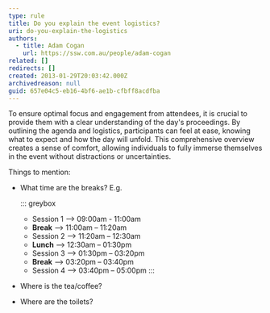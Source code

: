 ```yaml
---
type: rule
title: Do you explain the event logistics?
uri: do-you-explain-the-logistics
authors:
  - title: Adam Cogan
    url: https://ssw.com.au/people/adam-cogan
related: []
redirects: []
created: 2013-01-29T20:03:42.000Z
archivedreason: null
guid: 657e04c5-eb16-4bf6-ae1b-cfbff8acdfba
---
```


To ensure optimal focus and engagement from attendees, it is crucial to provide them with a clear understanding of the day's proceedings. By outlining the agenda and logistics, participants can feel at ease, knowing what to expect and how the day will unfold. This comprehensive overview creates a sense of comfort, allowing individuals to fully immerse themselves in the event without distractions or uncertainties.

<!--endintro-->

Things to mention:

* What time are the breaks?
E.g. 

  ::: greybox
  * Session 1 --> 09:00am - 11:00am  
  * **Break** --> 11:00am – 11:20am
  * Session 2 --> 11:20am – 12:30am
  * **Lunch** --> 12:30am – 01:30pm
  * Session 3 --> 01:30pm – 03:20pm
  * **Break** --> 03:20pm – 03:40pm
  * Session 4 --> 03:40pm – 05:00pm
  :::

* Where is the tea/coffee?
* Where are the toilets?
